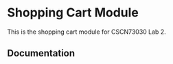 # Shopping Cart Module

This is the shopping cart module for CSCN73030 Lab 2. 

## Documentation

### 